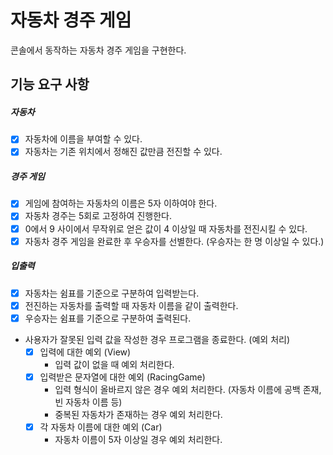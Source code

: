# 자동차 경주 게임

콘솔에서 동작하는 자동차 경주 게임을 구현한다.

## 기능 요구 사항

##### 자동차
- [x] 자동차에 이름을 부여할 수 있다.
- [x] 자동차는 기존 위치에서 정해진 값만큼 전진할 수 있다.

##### 경주 게임
- [x] 게임에 참여하는 자동차의 이름은 5자 이하여야 한다.
- [x] 자동차 경주는 5회로 고정하여 진행한다.
- [x] 0에서 9 사이에서 무작위로 얻은 값이 4 이상일 때 자동차를 전진시킬 수 있다.
- [x] 자동차 경주 게임을 완료한 후 우승자를 선별한다. (우승자는 한 명 이상일 수 있다.)

##### 입출력
- [x] 자동차는 쉼표를 기준으로 구분하여 입력받는다.
- [x] 전진하는 자동차를 출력할 때 자동차 이름을 같이 출력한다.
- [x] 우승자는 쉼표를 기준으로 구분하여 출력된다.
- 사용자가 잘못된 입력 값을 작성한 경우 프로그램을 종료한다. (예외 처리)
  - [x] 입력에 대한 예외 (View)
    - 입력 값이 없을 때 예외 처리한다.
  - [x] 입력받은 문자열에 대한 예외 (RacingGame)
    - 입력 형식이 올바르지 않은 경우 예외 처리한다. (자동차 이름에 공백 존재, 빈 자동차 이름 등)
    - 중복된 자동차가 존재하는 경우 예외 처리한다.
  - [x] 각 자동차 이름에 대한 예외 (Car)
    - 자동차 이름이 5자 이상일 경우 예외 처리한다.
